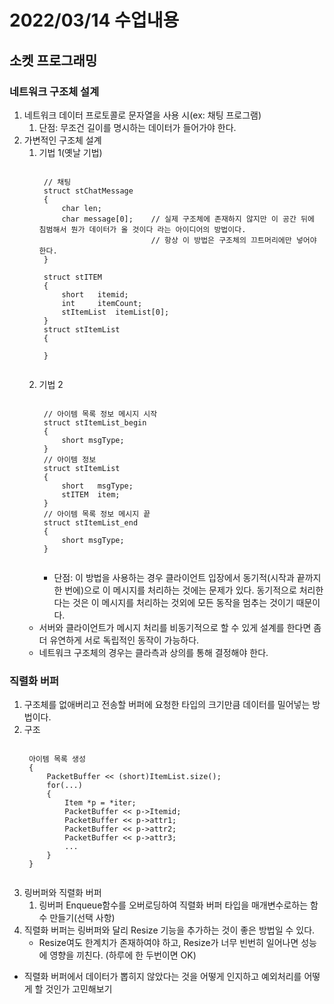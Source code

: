 # 2022/03/14 수업내용
## 소켓 프로그래밍
### 네트워크 구조체 설계
1. 네트워크 데이터 프로토콜로 문자열을 사용 시(ex: 채팅 프로그램)
    1) 단점: 무조건 길이를 명시하는 데이터가 들어가야 한다.
2. 가변적인 구조체 설계
    1) 기법 1(옛날 기법)
        <pre><code>
        // 채팅
        struct stChatMessage
        {
            char len;
            char message[0];    // 실제 구조체에 존재하지 않지만 이 공간 뒤에 침범해서 뭔가 데이터가 올 것이다 라는 아이디어의 방법이다. 
                                // 항상 이 방법은 구조체의 끄트머리에만 넣어야 한다.
        }
        
        struct stITEM
        {
            short   itemid;
            int     itemCount;
            stItemList  itemList[0];
        }
        struct stItemList
        {
            
        }
        </code></pre>
    2) 기법 2
        <pre><code>
        // 아이템 목록 정보 메시지 시작
        struct stItemList_begin
        {
            short msgType;
        }
        // 아이템 정보
        struct stItemList
        {
            short   msgType;
            stITEM  item;
        }
        // 아이템 목록 정보 메시지 끝
        struct stItemList_end
        {
            short msgType;
        }        
        </code></pre>
        * 단점: 이 방법을 사용하는 경우 클라이언트 입장에서 동기적(시작과 끝까지 한 번에)으로 이 메시지를 처리하는 것에는 문제가 있다. 동기적으로 처리한다는 것은 이 메시지를 처리하는 것외에 모든 동작을 멈추는 것이기 때문이다.
    * 서버와 클라이언트가 메시지 처리를 비동기적으로 할 수 있게 설계를 한다면 좀 더 유연하게 서로 독립적인 동작이 가능하다.
    * 네트워크 구조체의 경우는 클라측과 상의를 통해 결정해야 한다.

### 직렬화 버퍼
1. 구조체를 없애버리고 전송할 버퍼에 요청한 타입의 크기만큼 데이터를 밀어넣는 방법이다.
2. 구조
    <pre><code>
    아이템 목록 생성
    {
        PacketBuffer << (short)ItemList.size();
        for(...)
        {
            Item *p = *iter;
            PacketBuffer << p->Itemid;
            PacketBuffer << p->attr1;
            PacketBuffer << p->attr2;
            PacketBuffer << p->attr3;
            ...
        }
    }
    </code></pre>
3. 링버퍼와 직렬화 버퍼
    1) 링버퍼 Enqueue함수를 오버로딩하여 직렬화 버퍼 타입을 매개변수로하는 함수 만들기(선택 사항)
4. 직렬화 버퍼는 링버퍼와 달리 Resize 기능을 추가하는 것이 좋은 방법일 수 있다.
    * Resize여도 한계치가 존재하여야 하고, Resize가 너무 빈번히 일어나면 성능에 영향을 끼친다. (하루에 한 두번이면 OK)
* 직렬화 버퍼에서 데이터가 뽑히지 않았다는 것을 어떻게 인지하고 예외처리를 어떻게 할 것인가 고민해보기
